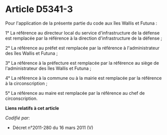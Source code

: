 # Article D5341-3

Pour l'application de la présente partie du code aux îles Wallis et Futuna :

1° La référence au directeur local du service d'infrastructure de la défense est remplacée par la référence à la direction
d'infrastructure de la défense ;

2° La référence au préfet est remplacée par la référence à l'administrateur des îles Wallis et Futuna ;

3° La référence à la préfecture est remplacée par la référence au siège de l'administrateur des îles Wallis et Futuna ;

4° La référence à la commune ou à la mairie est remplacée par la référence à la circonscription ;

5° La référence au maire est remplacée par la référence au chef de circonscription.

**Liens relatifs à cet article**

_Codifié par_:

  - Décret n°2011-280 du 16 mars 2011 (V)
